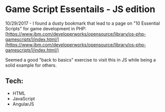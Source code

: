 Game Script Essentails - JS edition
===

10/29/2017 - I found a dusty bookmark that lead to a page on "10 Essential Scripts" for game development in PHP: [https://www.ibm.com/developerworks/opensource/library/os-php-gamescripts1/index.html/](https://www.ibm.com/developerworks/opensource/library/os-php-gamescripts1/index.html/)

Seemed a good "back to basics" exercise to visit this in JS while being a solid example for others.

Tech:
---

- HTML
- JavaScript
- AngularJS